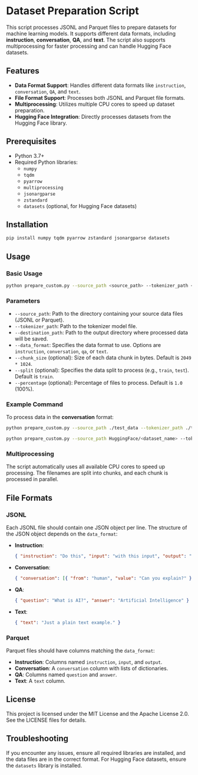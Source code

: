 # Dataset Preparation Script

This script processes JSONL and Parquet files to prepare datasets for machine learning models. It supports different data formats, including **instruction**, **conversation**, **QA**, and **text**. The script also supports multiprocessing for faster processing and can handle Hugging Face datasets.

## Features

- **Data Format Support**: Handles different data formats like `instruction`, `conversation`, `QA`, and `text`.
- **File Format Support**: Processes both JSONL and Parquet file formats.
- **Multiprocessing**: Utilizes multiple CPU cores to speed up dataset preparation.
- **Hugging Face Integration**: Directly processes datasets from the Hugging Face library.

## Prerequisites

- Python 3.7+
- Required Python libraries:
  - `numpy`
  - `tqdm`
  - `pyarrow`
  - `multiprocessing`
  - `jsonargparse`
  - `zstandard`
  - `datasets` (optional, for Hugging Face datasets)

## Installation

```bash
pip install numpy tqdm pyarrow zstandard jsonargparse datasets
```

## Usage

### Basic Usage

```bash
python prepare_custom.py --source_path <source_path> --tokenizer_path <tokenizer_path> --destination_path <destination_path> --data_format <data_format>
```

### Parameters

- `--source_path`: Path to the directory containing your source data files (JSONL or Parquet).
- `--tokenizer_path`: Path to the tokenizer model file.
- `--destination_path`: Path to the output directory where processed data will be saved.
- `--data_format`: Specifies the data format to use. Options are `instruction`, `conversation`, `qa`, or `text`.
- `--chunk_size` (optional): Size of each data chunk in bytes. Default is `2049 * 1024`.
- `--split` (optional): Specifies the data split to process (e.g., `train`, `test`). Default is `train`.
- `--percentage` (optional): Percentage of files to process. Default is `1.0` (100%).

### Example Command

To process data in the **conversation** format:

```bash
python prepare_custom.py --source_path ./test_data --tokenizer_path ./tokenizer.model --destination_path ./output --data_format conversation
```
```bash
python prepare_custom.py --source_path HuggingFace/<dataset_name> --tokenizer_path ./tokenizer.model --destination_path ./output --data_format conversation
```

### Multiprocessing

The script automatically uses all available CPU cores to speed up processing. The filenames are split into chunks, and each chunk is processed in parallel.

## File Formats

### JSONL

Each JSONL file should contain one JSON object per line. The structure of the JSON object depends on the `data_format`:

- **Instruction**:
  ```json
  { "instruction": "Do this", "input": "with this input", "output": "and get this output" }
  ```
- **Conversation**:
  ```json
  { "conversation": [{ "from": "human", "value": "Can you explain?" }, { "from": "gpt", "value": "Sure..." }] }
  ```
- **QA**:
  ```json
  { "question": "What is AI?", "answer": "Artificial Intelligence" }
  ```
- **Text**:
  ```json
  { "text": "Just a plain text example." }
  ```

### Parquet

Parquet files should have columns matching the `data_format`:

- **Instruction**: Columns named `instruction`, `input`, and `output`.
- **Conversation**: A `conversation` column with lists of dictionaries.
- **QA**: Columns named `question` and `answer`.
- **Text**: A `text` column.

## License

This project is licensed under the MIT License and the Apache License 2.0. See the LICENSE files for details.

## Troubleshooting

If you encounter any issues, ensure all required libraries are installed, and the data files are in the correct format. For Hugging Face datasets, ensure the `datasets` library is installed.